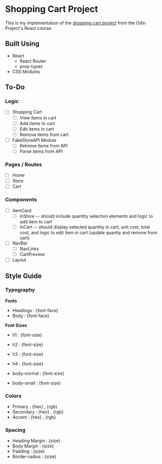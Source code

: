 # Shopping Cart Project

This is my implementation of the [shopping cart project](https://www.theodinproject.com/lessons/node-path-react-new-shopping-cart) from the Odin Project's React course.

## Built Using

- React
  - React Router
  - prop-types
- CSS Modules

## To-Do

### Logic

- [ ] Shopping Cart
  - [ ] View items in cart
  - [ ] Add items to cart
  - [ ] Edit items in cart
  - [ ] Remove items from cart
- [ ] FakeStoreAPI Module
  - [ ] Retrieve items from API
  - [ ] Parse items from API

### Pages / Routes

- [ ] Home
- [ ] Store
- [ ] Cart

### Components

- [ ] ItemCard
  - [ ] InStore -- should include quantity selection elements and logic to add item to cart
  - [ ] InCart -- should display selected quantity in cart, unit cost, total cost, and logic to edit item in cart (update quantiy and remove from cart)
- [ ] NavBar
  - [ ] NavLinks
  - [ ] CartPreview
- [ ] Layout

## Style Guide

### Typography

**Fonts**

- Headings : {font-face}
- Body : {font-face}

**Font Sizes**

- h1 : {font-size}
- h2 : {font-size}
- h3 : {font-size}
- h4 : {font-size}

- body-normal : {font-size}
- body-small : {font-size}

### Colors

- Primary : {hex} , {rgb}
- Secondary : {hex} , {rgb}
- Accent : {hex} , {rgb}

### Spacing

- Heading Margin : {size}
- Body Margin : {size}
- Padding : {size}
- Border-radius : {size}
